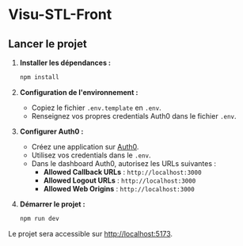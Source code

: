 # Visu-STL-Front

## Lancer le projet

1. **Installer les dépendances :**
    ```bash
    npm install
    ```

2. **Configuration de l'environnement :**
    - Copiez le fichier `.env.template` en `.env`.
    - Renseignez vos propres credentials Auth0 dans le fichier `.env`.

3. **Configurer Auth0 :**
    - Créez une application sur [Auth0](https://auth0.com/).
    - Utilisez vos credentials dans le `.env`.
    - Dans le dashboard Auth0, autorisez les URLs suivantes :
      - **Allowed Callback URLs** : `http://localhost:3000`
      - **Allowed Logout URLs** : `http://localhost:3000`
      - **Allowed Web Origins** : `http://localhost:3000`

4. **Démarrer le projet :**
    ```bash
    npm run dev
    ```

Le projet sera accessible sur [http://localhost:5173](http://localhost:5173).
